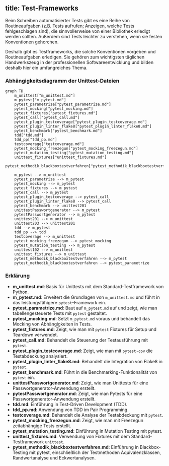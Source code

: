 title: Test-Frameworks
---
Beim Schreiben automatisierter Tests gibt es eine Reihe von Routineaufgaben
(z.B. Tests aufrufen; Anzeigen, welche Tests fehlgeschlagen sind),
die sinnvollerweise von einer Bibliothek erledigt werden sollten.
Außerdem sind Tests leichter zu verstehen, wenn sie festen Konventionen gehorchen.

Deshalb gibt es Testframeworks, die solche Konventionen vorgeben und Routineaufgaben erledigen.
Sie gehören zum wichtigsten täglichen Handwerkszeug in der professionellen Softwareentwicklung
und bilden deshalb hier ein umfangreiches Thema.

### Abhängigkeitsdiagramm der Unittest-Dateien

```mermaid
graph TD
    m_unittest["m_unittest.md"]
    m_pytest["m_pytest.md"]
    pytest_parametrize["pytest_parametrize.md"]
    pytest_mocking["pytest_mocking.md"]
    pytest_fixtures["pytest_fixtures.md"]
    pytest_call["pytest_call.md"]
    pytest_plugin_testcoverage["pytest_plugin_testcoverage.md"]
    pytest_plugin_linter_flake8["pytest_plugin_linter_flake8.md"]
    pytest_benchmark["pytest_benchmark.md"]
    tdd["tdd.md"]
    tdd_pp["tdd_pp.md"]
    testcoverage["testcoverage.md"]
    pytest_mocking_freezegun["pytest_mocking_freezegun.md"]
    pytest_mutation_testing["pytest_mutation_testing.md"]
    unittest_fixtures["unittest_fixtures.md"]
    pytest_methodik_blackboxtestverfahren["pytest_methodik_blackboxtestverfahren.md"]

    m_pytest --> m_unittest
    pytest_parametrize --> m_pytest
    pytest_mocking --> m_pytest
    pytest_fixtures --> m_pytest
    pytest_call --> m_pytest
    pytest_plugin_testcoverage --> pytest_call
    pytest_plugin_linter_flake8 --> pytest_call
    pytest_benchmark --> unittest201
    unittestPasswortgenerator --> m_pytest
    pytestPasswortgenerator --> m_pytest
    unittest201 --> m_unittest
    unittest203 --> unittest201
    tdd --> m_pytest
    tdd_pp --> tdd
    testcoverage --> m_unittest
    pytest_mocking_freezegun --> pytest_mocking
    pytest_mutation_testing --> m_pytest
    unittest102 --> m_unittest
    unittest_fixtures --> m_unittest
    pytest_methodik_blackboxtestverfahren --> m_pytest
    pytest_methodik_blackboxtestverfahren --> pytest_parametrize
```

### Erklärung

- **m_unittest.md**: Basis für Unittests mit dem Standard-Testframework von Python.
- **m_pytest.md**: Erweitert die Grundlagen von `m_unittest.md` und führt in das leistungsfähigere `pytest`-Framework ein.
- **pytest_parametrize.md**: Baut auf `m_pytest.md` auf und zeigt, wie man tabellengesteuerte Tests mit `pytest` gestaltet.
- **pytest_mocking.md**: Setzt `m_pytest.md` voraus und behandelt das Mocking von Abhängigkeiten in Tests.
- **pytest_fixtures.md**: Zeigt, wie man mit `pytest` Fixtures für Setup und Teardown verwendet.
- **pytest_call.md**: Behandelt die Steuerung der Testausführung mit `pytest`.
- **pytest_plugin_testcoverage.md**: Zeigt, wie man mit `pytest-cov` die Testabdeckung analysiert.
- **pytest_plugin_linter_flake8.md**: Behandelt die Integration von Flake8 in `pytest`.
- **pytest_benchmark.md**: Führt in die Benchmarking-Funktionalität von `pytest` ein.
- **unittestPasswortgenerator.md**: Zeigt, wie man Unittests für eine Passwortgenerator-Anwendung erstellt.
- **pytestPasswortgenerator.md**: Zeigt, wie man Pytests für eine Passwortgenerator-Anwendung erstellt.
- **tdd.md**: Einführung in Test-Driven Development (TDD).
- **tdd_pp.md**: Anwendung von TDD im Pair Programming.
- **testcoverage.md**: Behandelt die Analyse der Testabdeckung mit `pytest`.
- **pytest_mocking_freezegun.md**: Zeigt, wie man mit Freezegun zeitabhängige Tests erstellt.
- **pytest_mutation_testing.md**: Einführung in Mutation Testing mit pytest.
- **unittest_fixtures.md**: Verwendung von Fixtures mit dem Standard-Testframework `unittest`.
- **pytest_methodik_blackboxtestverfahren.md**: Einführung in Blackbox-Testing mit pytest, einschließlich der Testmethoden Äquivalenzklassen, Randwertanalyse und Eckwertanalysen.
